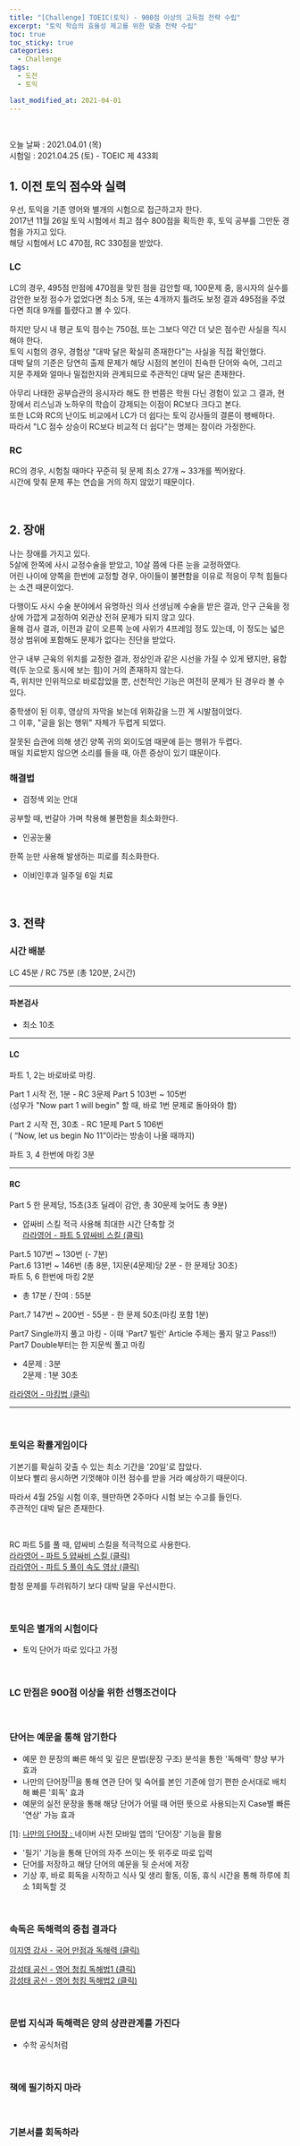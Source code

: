 ```yaml
---
title: "[Challenge] TOEIC(토익) - 900점 이상의 고득점 전략 수립"
excerpt: "토익 학습의 효율성 제고를 위한 맞춤 전략 수립"
toc: true
toc_sticky: true
categories:
  - Challenge
tags:
  - 도전
  - 토익

last_modified_at: 2021-04-01
---
```


<br/>

오늘 날짜 : 2021.04.01 (목) <br/>
시험일 : 2021.04.25 (토) - TOEIC 제 433회

## 1. 이전 토익 점수와 실력

우선, 토익을 기존 영어와 별개의 시험으로 접근하고자 한다.  
2017년 11월 26일 토익 시험에서 최고 점수 800점을 획득한 후, 토익 공부를 그만둔 경험을 가지고 있다.  
해당 시험에서 LC 470점, RC 330점을 받았다.

### LC
  
LC의 경우, 495점 만점에 470점을 맞힌 점을 감안할 때, 100문제 중, 응시자의 실수를 감안한 보정 점수가 없었다면 최소 5개, 또는 4개까지 틀려도 보정 결과 495점을 주었다면 최대 9개를 틀렸다고 볼 수 있다.  

하지만 당시 내 평균 토익 점수는 750점, 또는 그보다 약간 더 낮은 점수란 사실을 직시해야 한다.  
토익 시험의 경우, 경험상 "대박 달은 확실히 존재한다"는 사실을 직접 확인했다.  
대박 달의 기준은 당연히 출제 문제가 해당 시점의 본인이 친숙한 단어와 숙어, 그리고 지문 주제와 얼마나 밀접한지와 관계되므로 주관적인 대박 달은 존재한다.  

아무리 나태한 공부습관의 응시자라 해도 한 번쯤은 학원 다닌 경험이 있고 그 결과, 현장에서 리스닝과 노하우의 학습이 강제되는 이점이 RC보다 크다고 본다.  
또한 LC와 RC의 난이도 비교에서 LC가 더 쉽다는 토익 강사들의 결론이 팽배하다.  
따라서 "LC 점수 상승이 RC보다 비교적 더 쉽다"는 명제는 참이라 가정한다.


### RC

RC의 경우, 시험칠 때마다 꾸준히 뒷 문제 최소 27개 ~ 33개를 찍어왔다.  
시간에 맞춰 문제 푸는 연습을 거의 하지 않았기 때문이다.  

<br/>

## 2. 장애

나는 장애를 가지고 있다.  
5살에 한쪽에 사시 교정수술을 받았고, 10살 쯤에 다른 눈을 교정하였다.  
어린 나이에 양쪽을 한번에 교정할 경우, 아이들이 불편함을 이유로 적응이 무척 힘들다는 소견 때문이었다.

다행이도 사시 수술 분야에서 유명하신 의사 선생님께 수술을 받은 결과, 안구 근육을 정상에 가깝게 교정하여 외관상 전혀 문제가 되지 않고 있다.  
올해 검사 결과, 이전과 같이 오른쪽 눈에 사위가 4프레임 정도 있는데, 이 정도는 넓은 정상 범위에 포함해도 문제가 없다는 진단을 받았다.  

안구 내부 근육의 위치를 교정한 결과, 정상인과 같은 시선을 가질 수 있게 됐지만, 융합력(두 눈으로 동시에 보는 힘)이 거의 존재하지 않는다.  
즉, 위치만 인위적으로 바로잡았을 뿐, 선천적인 기능은 여전히 문제가 된 경우라 볼 수 있다.  

중학생이 된 이후, 영상의 자막을 보는데 위화감을 느낀 게 시발점이었다.  
그 이후, "글을 읽는 행위" 자체가 두렵게 되었다.

잘못된 습관에 의해 생긴 양쪽 귀의 외이도염 때문에 듣는 행위가 두렵다.  
매일 치료받지 않으면 소리를 들을 때, 아픈 증상이 있기 떄문이다.

### 해결법

- 검정색 외눈 안대  

공부할 때, 번갈아 가며 착용해 불편함을 최소화한다.

- 인공눈물   

한쪽 눈만 사용해 발생하는 피로를 최소화한다.

- 이비인후과 일주일 6일 치료

<br/>

## 3. 전략

### 시간 배분

LC 45분 / RC 75분 (총 120분, 2시간)

--------------------------------------
#### 파본검사

- 최소 10초

--------------------------------------

#### LC

파트 1, 2는 바로바로 마킹.

Part 1 시작 전, 1분 - RC 3문제 Part 5 103번 ~ 105번  
(성우가 "Now part 1 will begin" 할 때, 바로 1번 문제로 돌아와야 함)
 
Part 2 시작 전, 30초 - RC 1문제 Part 5 106번  
( “Now, let us begin No 11”이라는 방송이 나올 때까지)

파트 3, 4 한번에 마킹 3분  

--------------------------------------

#### RC

Part 5 한 문제당, 15초(3초 딜레이 감안, 총 30문제 늦어도 총 9분)  
- 얍싸비 스킬 적극 사용해 최대한 시간 단축할 것  
[<U>라라영어 - 파트 5 얍싸비 스킬 (클릭)</U>](https://youtu.be/lLmNMmN86_Q)

Part.5 107번 ~ 130번 (- 7분)  
Part.6 131번 ~ 146번 (총 8분, 1지문(4문제)당 2분 - 한 문제당 30초)  
파트 5, 6 한번에 마킹 2분

- 총 17분 / 잔여 : 55분

Part.7 147번 ~ 200번 - 55분 - 한 문제 50초(마킹 포함 1분)

Part7 Single까지 풀고 마킹 - 이때 'Part7 빌런' Article 주제는 풀지 말고 Pass!!)  
Part7 Double부터는 한 지문씩 풀고 마킹

- 4문제 : 3분  
2문제 : 1분 30초  

[<U>라라영어 - 마킹법 (클릭)</U>](https://blog.naver.com/toeictoeic1/222281950324)

--------------------------------------

<br/>

### 토익은 확률게임이다

기본기를 확실히 갖출 수 있는 최소 기간을 '20일'로 잡았다.  
이보다 빨리 응시하면 기껏해야 이전 점수를 받을 거라 예상하기 때문이다.

따라서 4월 25일 시험 이후, 웬만하면 2주마다 시험 보는 수고를 들인다.  
주관적인 대박 달은 존재한다.

<br/>

RC 파트 5를 풀 때, 얍싸비 스킬을 적극적으로 사용한다.  
[<U>라라영어 - 파트 5 얍싸비 스킬 (클릭)</U>](https://youtu.be/lLmNMmN86_Q)  
[<U>라라영어 - 파트 5 풀이 속도 영상 (클릭)</U>](https://youtu.be/XvcrT_2bSTA?list=PL2V_r90Ub3ciwc-1OVtWm_hDHS_k2fZ_m)

함정 문제를 두려워하기 보다 대박 달을 우선시한다.

<br/>

### 토익은 별개의 시험이다  
- 토익 단어가 따로 있다고 가정

<br/>

### LC 만점은 900점 이상을 위한 선행조건이다

<br/>

### 단어는 예문을 통해 암기한다  
- 예문 한 문장의 빠른 해석 및 깊은 문법(문장 구조) 분석을 통한 '독해력' 향상 부가효과  
- 나만의 단어장<sup>[<U>[1]</U>](#footnote_1)</sup>을 통해 연관 단어 및 숙어를 본인 기준에 암기 편한 순서대로 배치해 빠른 '회독' 효과  
- 예문의 실전 문장을 통해 해당 단어가 어떨 때 어떤 뜻으로 사용되는지 Case별 빠른 '연상' 가능 효과   

<a name="footnote_1">[1]</a>: <U>나만의 단어장 : </U>네이버 사전 모바일 앱의 '단어장' 기능을 활용  

- '필기' 기능을 통해 단어의 자주 쓰이는 뜻 위주로 따로 입력
- 단어를 저장하고 해당 단어의 예문을 뒷 순서에 저장
- 기상 후, 바로 회독을 시작하고 식사 및 생리 활동, 이동, 휴식 시간을 통해 하루에 최소 1회독할 것   

<br/>

### 속독은 독해력의 중첩 결과다  
[<U>이지영 강사 - 국어 만점과 독해력 (클릭)</U>](https://youtu.be/z-LST311HsY)  

[<U>강성태 공신 - 영어 청킹 독해법1 (클릭)</U>](https://youtu.be/XTvAf1huxjw)  
[<U>강성태 공신 - 영어 청킹 독해법2 (클릭)</U>](https://youtu.be/CtjnLnE53K8)

<br/>

### 문법 지식과 독해력은 양의 상관관계를 가진다  
- 수학 공식처럼

<br/>

### 책에 필기하지 마라

<br/>

### 기본서를 회독하라

<br/>

